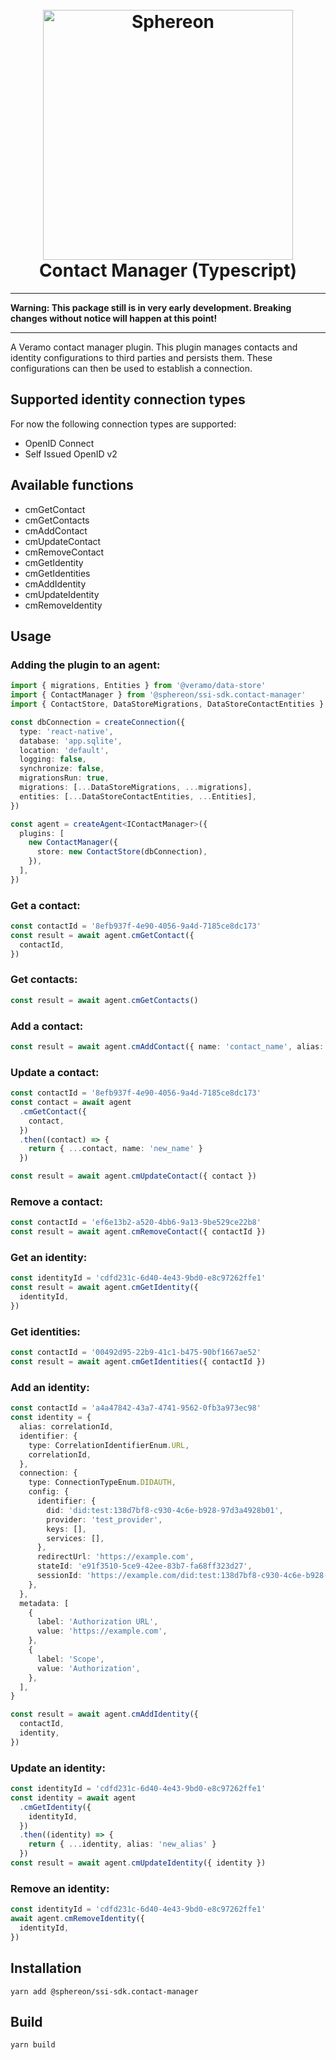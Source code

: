 <!--suppress HtmlDeprecatedAttribute -->
<h1 align="center">
  <br>
  <a href="https://www.sphereon.com"><img src="https://sphereon.com/content/themes/sphereon/assets/img/logo.svg" alt="Sphereon" width="400"></a>
  <br>Contact Manager (Typescript) 
  <br>
</h1>

---

**Warning: This package still is in very early development. Breaking changes without notice will happen at this point!**

---

A Veramo contact manager plugin. This plugin manages contacts and identity configurations to third parties and persists them. These configurations can then be used to establish a connection.

## Supported identity connection types

For now the following connection types are supported:

- OpenID Connect
- Self Issued OpenID v2

## Available functions

- cmGetContact
- cmGetContacts
- cmAddContact
- cmUpdateContact
- cmRemoveContact
- cmGetIdentity
- cmGetIdentities
- cmAddIdentity
- cmUpdateIdentity
- cmRemoveIdentity

## Usage

### Adding the plugin to an agent:

```typescript
import { migrations, Entities } from '@veramo/data-store'
import { ContactManager } from '@sphereon/ssi-sdk.contact-manager'
import { ContactStore, DataStoreMigrations, DataStoreContactEntities } from '@sphereon/ssi-sdk.data-store'

const dbConnection = createConnection({
  type: 'react-native',
  database: 'app.sqlite',
  location: 'default',
  logging: false,
  synchronize: false,
  migrationsRun: true,
  migrations: [...DataStoreMigrations, ...migrations],
  entities: [...DataStoreContactEntities, ...Entities],
})

const agent = createAgent<IContactManager>({
  plugins: [
    new ContactManager({
      store: new ContactStore(dbConnection),
    }),
  ],
})
```

### Get a contact:

```typescript
const contactId = '8efb937f-4e90-4056-9a4d-7185ce8dc173'
const result = await agent.cmGetContact({
  contactId,
})
```

### Get contacts:

```typescript
const result = await agent.cmGetContacts()
```

### Add a contact:

```typescript
const result = await agent.cmAddContact({ name: 'contact_name', alias: 'contact_alias' })
```

### Update a contact:

```typescript
const contactId = '8efb937f-4e90-4056-9a4d-7185ce8dc173'
const contact = await agent
  .cmGetContact({
    contact,
  })
  .then((contact) => {
    return { ...contact, name: 'new_name' }
  })

const result = await agent.cmUpdateContact({ contact })
```

### Remove a contact:

```typescript
const contactId = 'ef6e13b2-a520-4bb6-9a13-9be529ce22b8'
const result = await agent.cmRemoveContact({ contactId })
```

### Get an identity:

```typescript
const identityId = 'cdfd231c-6d40-4e43-9bd0-e8c97262ffe1'
const result = await agent.cmGetIdentity({
  identityId,
})
```

### Get identities:

```typescript
const contactId = '00492d95-22b9-41c1-b475-90bf1667ae52'
const result = await agent.cmGetIdentities({ contactId })
```

### Add an identity:

```typescript
const contactId = 'a4a47842-43a7-4741-9562-0fb3a973ec98'
const identity = {
  alias: correlationId,
  identifier: {
    type: CorrelationIdentifierEnum.URL,
    correlationId,
  },
  connection: {
    type: ConnectionTypeEnum.DIDAUTH,
    config: {
      identifier: {
        did: 'did:test:138d7bf8-c930-4c6e-b928-97d3a4928b01',
        provider: 'test_provider',
        keys: [],
        services: [],
      },
      redirectUrl: 'https://example.com',
      stateId: 'e91f3510-5ce9-42ee-83b7-fa68ff323d27',
      sessionId: 'https://example.com/did:test:138d7bf8-c930-4c6e-b928-97d3a4928b01',
    },
  },
  metadata: [
    {
      label: 'Authorization URL',
      value: 'https://example.com',
    },
    {
      label: 'Scope',
      value: 'Authorization',
    },
  ],
}

const result = await agent.cmAddIdentity({
  contactId,
  identity,
})
```

### Update an identity:

```typescript
const identityId = 'cdfd231c-6d40-4e43-9bd0-e8c97262ffe1'
const identity = await agent
  .cmGetIdentity({
    identityId,
  })
  .then((identity) => {
    return { ...identity, alias: 'new_alias' }
  })
const result = await agent.cmUpdateIdentity({ identity })
```

### Remove an identity:

```typescript
const identityId = 'cdfd231c-6d40-4e43-9bd0-e8c97262ffe1'
await agent.cmRemoveIdentity({
  identityId,
})
```

## Installation

```shell
yarn add @sphereon/ssi-sdk.contact-manager
```

## Build

```shell
yarn build
```
